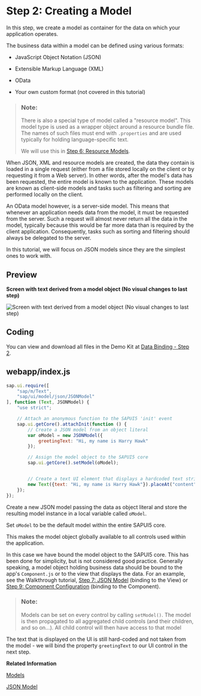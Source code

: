 <!-- loio5278bfd38f3940b192df0e39f2fb33b3 -->

# Step 2: Creating a Model

In this step, we create a model as container for the data on which your application operates.

The business data within a model can be defined using various formats:

-   JavaScript Object Notation \(JSON\)

-   Extensible Markup Language \(XML\)

-   OData

-   Your own custom format \(not covered in this tutorial\)


> ### Note:  
> There is also a special type of model called a "resource model". This model type is used as a wrapper object around a resource bundle file. The names of such files must end with `.properties` and are used typically for holding language-specific text.
> 
> We will use this in [Step 6: Resource Models](step-6-resource-models-9790d9a.md).

When JSON, XML and resource models are created, the data they contain is loaded in a single request \(either from a file stored locally on the client or by requesting it from a Web server\). In other words, after the model's data has been requested, the entire model is known to the application. These models are known as client-side models and tasks such as filtering and sorting are performed locally on the client.

An OData model however, is a server-side model. This means that whenever an application needs data from the model, it must be requested from the server. Such a request will almost never return all the data in the model, typically because this would be far more data than is required by the client application. Consequently, tasks such as sorting and filtering should always be delegated to the server.

In this tutorial, we will focus on JSON models since they are the simplest ones to work with.



## Preview

  
  
**Screen with text derived from a model object \(No visual changes to last step\)**

![](images/Tutorial_Data_Binding_Step_1_6d391d5.png "Screen with text derived from a model object (No visual changes to last
					step)")



## Coding

You can view and download all files in the Demo Kit at [Data Binding - Step 2](https://ui5.sap.com/#/entity/sap.ui.core.tutorial.databinding/sample/sap.ui.core.tutorial.databinding.02).



## webapp/index.js

```js
sap.ui.require([
	"sap/m/Text",
	"sap/ui/model/json/JSONModel"
], function (Text, JSONModel) {
	"use strict";

	// Attach an anonymous function to the SAPUI5 'init' event
	sap.ui.getCore().attachInit(function () {
		// Create a JSON model from an object literal
		var oModel = new JSONModel({
			greetingText: "Hi, my name is Harry Hawk"
		});

		// Assign the model object to the SAPUI5 core
		sap.ui.getCore().setModel(oModel);


		// Create a text UI element that displays a hardcoded text string
		new Text({text: "Hi, my name is Harry Hawk"}).placeAt("content");
	});
});

```

Create a new JSON model passing the data as object literal and store the resulting model instance in a local variable called `oModel`.

Set `oModel` to be the default model within the entire SAPUI5 core.

This makes the model object globally available to all controls used within the application.

In this case we have bound the model object to the SAPUI5 core. This has been done for simplicity, but is not considered good practice. Generally speaking, a model object holding business data should be bound to the app's `Component.js` or to the view that displays the data. For an example, see the Walkthrough tutorial, [Step 7: JSON Model](step-7-json-model-70ef981.md) \(binding to the View\) or [Step 9: Component Configuration](step-9-component-configuration-4cfa608.md) \(binding to the Component\).

> ### Note:  
> Models can be set on every control by calling `setModel()`. The model is then propagated to all aggregated child controls \(and their children, and so on…\). All child control will then have access to that model

The text that is displayed on the UI is still hard-coded and not taken from the model - we will bind the property `greetingText` to our UI control in the next step.

**Related Information**  


[Models](../04_Essentials/models-e1b6259.md "A model in the Model View Controller concept holds the data and provides methods to retrieve the data from the database and to set and update data.")

[JSON Model](../04_Essentials/json-model-96804e3.md#loio96804e3315ff440aa0a50fd290805116 "The JSON model can be used to bind controls to JavaScript object data, which is usually serialized in the JSON format.")

